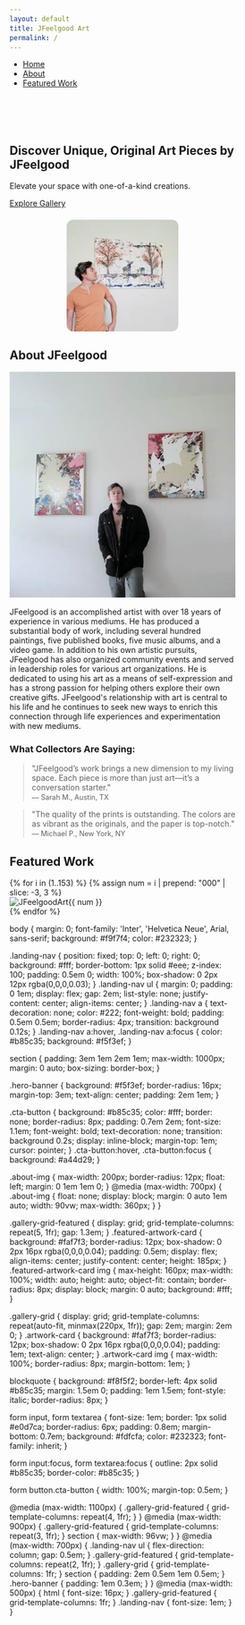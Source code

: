 ```yaml
---
layout: default
title: JFeelgood Art
permalink: /
---
```


<!-- Navigation with anchor links to sections -->
<nav class="landing-nav">
  <ul>
    <li><a href="#hero">Home</a></li>
    <li><a href="#about">About</a></li>
    <li><a href="#featured">Featured Work</a></li>
  </ul>
</nav>

<!-- HERO SECTION -->
<section id="hero" class="hero-banner" style="padding-top:4em;">
  <h2>Discover Unique, Original Art Pieces by JFeelgood</h2>
  <p>Elevate your space with one-of-a-kind creations.</p>
  <a class="cta-button" href="#featured">Explore Gallery</a>
  <img src="assets/images/JFeelgood_portrait2.jpg" 
     alt="Portrait_of_JFeelgood_02" 
     style="max-width:200px; border-radius:12px; display:block; margin:1.5em auto 1em auto;" />
</section>

<!-- ABOUT SECTION -->
<section id="about">
  <h1>About JFeelgood</h1>
  <img src="assets/images/JFeelgood_portrait1.jpg" alt="Portrait_of_JFeelgood_01" class="about-img" />

  <p>
    JFeelgood is an accomplished artist with over 18 years of experience in various mediums. He has produced a substantial body of work, including several hundred paintings, five published books, five music albums, and a video game. In addition to his own artistic pursuits, JFeelgood has also organized community events and served in leadership roles for various art organizations. He is dedicated to using his art as a means of self-expression and has a strong passion for helping others explore their own creative gifts. JFeelgood's relationship with art is central to his life and he continues to seek new ways to enrich this connection through life experiences and experimentation with new mediums.
  </p>
  <h3>What Collectors Are Saying:</h3>
  <blockquote>
    <p>"JFeelgood’s work brings a new dimension to my living space. Each piece is more than just art—it’s a conversation starter."<br>
    <span style="font-size:0.9em;">— Sarah M., Austin, TX</span></p>
  </blockquote>
  <blockquote>
    <p>"The quality of the prints is outstanding. The colors are as vibrant as the originals, and the paper is top-notch."<br>
    <span style="font-size:0.9em;">​— Michael P., New York, NY</span></p>
  </blockquote>
  <div style="clear:both;"></div>
</section>

<section id="featured">
  <h2>Featured Work</h2>
  <div class="gallery-grid-featured">
    {% for i in (1..153) %}
      {% assign num = i | prepend: "000" | slice: -3, 3 %}
      <div class="featured-artwork-card">
        <img 
          src="{{ site.baseurl }}/assets/images/JFeelgoodArt{{ num }}.jpg" 
          alt="JFeelgoodArt{{ num }}" 
          loading="lazy"
        />
      </div>
    {% endfor %}
  </div>
</section>


<style>
html {
  box-sizing: border-box;
  font-size: 18px;
}
*, *:before, *:after {
  box-sizing: inherit;
}
  .featured-artwork-card img.enlarged {
  transform: scale(2);
  z-index: 99;
  position: relative;
  transition: transform 0.2s;
}
</style>

body {
  margin: 0;
  font-family: 'Inter', 'Helvetica Neue', Arial, sans-serif;
  background: #f9f7f4;
  color: #232323;
}

.landing-nav {
  position: fixed;
  top: 0; left: 0; right: 0;
  background: #fff;
  border-bottom: 1px solid #eee;
  z-index: 100;
  padding: 0.5em 0;
  width: 100%;
  box-shadow: 0 2px 12px rgba(0,0,0,0.03);
}
.landing-nav ul {
  margin: 0;
  padding: 0 1em;
  display: flex;
  gap: 2em;
  list-style: none;
  justify-content: center;
  align-items: center;
}
.landing-nav a {
  text-decoration: none;
  color: #222;
  font-weight: bold;
  padding: 0.5em 0.5em;
  border-radius: 4px;
  transition: background 0.12s;
}
.landing-nav a:hover,
.landing-nav a:focus {
  color: #b85c35;
  background: #f5f3ef;
}

section {
  padding: 3em 1em 2em 1em;
  max-width: 1000px;
  margin: 0 auto;
  box-sizing: border-box;
}

.hero-banner {
  background: #f5f3ef;
  border-radius: 16px;
  margin-top: 3em;
  text-align: center;
  padding: 2em 1em;
}

.cta-button {
  background: #b85c35;
  color: #fff;
  border: none;
  border-radius: 8px;
  padding: 0.7em 2em;
  font-size: 1.1em;
  font-weight: bold;
  text-decoration: none;
  transition: background 0.2s;
  display: inline-block;
  margin-top: 1em;
  cursor: pointer;
}
.cta-button:hover, .cta-button:focus { background: #a44d29; }

.about-img {
  max-width: 200px;
  border-radius: 12px;
  float: left;
  margin: 0 1em 1em 0;
}
@media (max-width: 700px) {
  .about-img {
    float: none;
    display: block;
    margin: 0 auto 1em auto;
    width: 90vw;
    max-width: 360px;
  }
}

.gallery-grid-featured {
  display: grid;
  grid-template-columns: repeat(5, 1fr);
  gap: 1.3em;
}
.featured-artwork-card {
  background: #faf7f3;
  border-radius: 12px;
  box-shadow: 0 2px 16px rgba(0,0,0,0.04);
  padding: 0.5em;
  display: flex;
  align-items: center;
  justify-content: center;
  height: 185px;
}
.featured-artwork-card img {
  max-height: 160px;
  max-width: 100%;
  width: auto;
  height: auto;
  object-fit: contain;
  border-radius: 8px;
  display: block;
  margin: 0 auto;
  background: #fff;
}

.gallery-grid {
  display: grid;
  grid-template-columns: repeat(auto-fit, minmax(220px, 1fr));
  gap: 2em;
  margin: 2em 0;
}
.artwork-card {
  background: #faf7f3;
  border-radius: 12px;
  box-shadow: 0 2px 16px rgba(0,0,0,0.04);
  padding: 1em;
  text-align: center;
}
.artwork-card img {
  max-width: 100%;
  border-radius: 8px;
  margin-bottom: 1em;
}

blockquote {
  background: #f8f5f2;
  border-left: 4px solid #b85c35;
  margin: 1.5em 0;
  padding: 1em 1.5em;
  font-style: italic;
  border-radius: 8px;
}

form input, form textarea {
  font-size: 1em;
  border: 1px solid #e0d7ca;
  border-radius: 6px;
  padding: 0.8em;
  margin-bottom: 0.7em;
  background: #fdfcfa;
  color: #232323;
  font-family: inherit;
}

form input:focus, form textarea:focus {
  outline: 2px solid #b85c35;
  border-color: #b85c35;
}

form button.cta-button {
  width: 100%;
  margin-top: 0.5em;
}

@media (max-width: 1100px) {
  .gallery-grid-featured { grid-template-columns: repeat(4, 1fr); }
}
@media (max-width: 900px) {
  .gallery-grid-featured { grid-template-columns: repeat(3, 1fr); }
  section { max-width: 96vw; }
}
@media (max-width: 700px) {
  .landing-nav ul { flex-direction: column; gap: 0.5em; }
  .gallery-grid-featured { grid-template-columns: repeat(2, 1fr); }
  .gallery-grid { grid-template-columns: 1fr; }
  section { padding: 2em 0.5em 1em 0.5em; }
  .hero-banner { padding: 1em 0.3em; }
}
@media (max-width: 500px) {
  html { font-size: 16px; }
  .gallery-grid-featured { grid-template-columns: 1fr; }
  .landing-nav { font-size: 1em; }
}
</style>

<script>
document.addEventListener("DOMContentLoaded", function() {
  let enlargedImg = null;

  function shrinkImage() {
    if (enlargedImg) {
      enlargedImg.classList.remove("enlarged");
      enlargedImg = null;
    }
  }

  document.querySelectorAll('.featured-artwork-card img').forEach(img => {
    img.addEventListener('click', function(e) {
      e.stopPropagation();
      if (enlargedImg === img) {
        shrinkImage();
      } else {
        shrinkImage();
        img.classList.add('enlarged');
        enlargedImg = img;
      }
    });
  });

  // Shrink on scroll or clicking elsewhere
  window.addEventListener('scroll', shrinkImage);
  document.body.addEventListener('click', shrinkImage);
});
</script>

